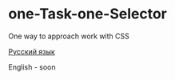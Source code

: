 # one-Task-one-Selector
One way to approach work with CSS

[Русский язык](guide/Russian.md) 

English - soon
